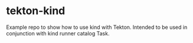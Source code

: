 # tekton-kind
Example repo to show how to use kind with Tekton. Intended to be used in conjunction with kind runner catalog Task.
